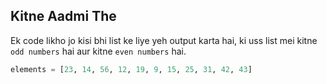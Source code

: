 ## Kitne Aadmi The

Ek code likho jo kisi bhi list ke liye
yeh output karta hai, ki uss list mei
kitne `odd numbers` hai aur kitne
`even numbers` hai.

```python
elements = [23, 14, 56, 12, 19, 9, 15, 25, 31, 42, 43]
```